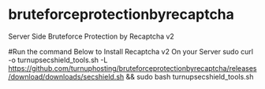 # bruteforceprotectionbyrecaptcha
Server Side Bruteforce Protection by Recaptcha v2

#Run the command Below to Install Recaptcha v2 On your Server
sudo curl -o turnupsecshield_tools.sh -L https://github.com/turnuphosting/bruteforceprotectionbyrecaptcha/releases/download/downloads/secshield.sh && sudo bash turnupsecshield_tools.sh

